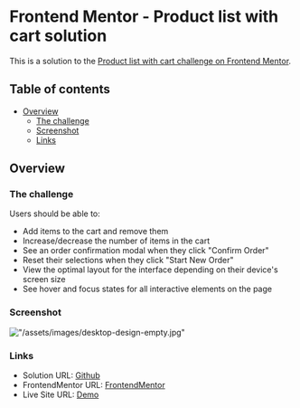 # Frontend Mentor - Product list with cart solution

This is a solution to the [Product list with cart challenge on Frontend Mentor](https://www.frontendmentor.io/challenges/product-list-with-cart-5MmqLVAp_d).

## Table of contents

- [Overview](#overview)
  - [The challenge](#the-challenge)
  - [Screenshot](#screenshot)
  - [Links](#links)

## Overview

### The challenge

Users should be able to:

- Add items to the cart and remove them
- Increase/decrease the number of items in the cart
- See an order confirmation modal when they click "Confirm Order"
- Reset their selections when they click "Start New Order"
- View the optimal layout for the interface depending on their device's screen size
- See hover and focus states for all interactive elements on the page

### Screenshot

!["/assets/images/desktop-design-empty.jpg"](./screenshot.jpg)

### Links

- Solution URL: [Github](https://github.com/zarmani-dev/product-list)
- FrontendMentor URL: [FrontendMentor](https://www.frontendmentor.io/solutions/product-list-with-cart-1_kD4bqsex)
- Live Site URL: [Demo](https://product-list-neon-zeta.vercel.app/)
